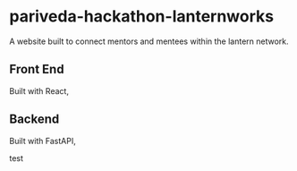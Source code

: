 # pariveda-hackathon-lanternworks

A website built to connect mentors and mentees within the lantern network.

## Front End
Built with React, 

## Backend
Built with FastAPI,

test